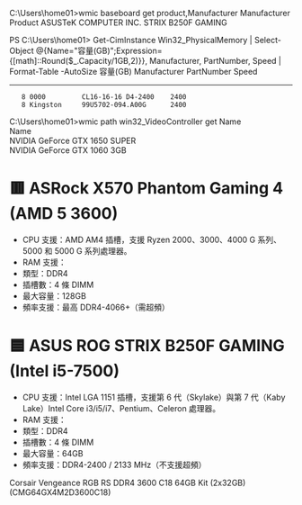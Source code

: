 C:\Users\home01>wmic baseboard get product,Manufacturer
Manufacturer           Product
ASUSTeK COMPUTER INC.  STRIX B250F GAMING

PS C:\Users\home01> Get-CimInstance Win32_PhysicalMemory | Select-Object @{Name="容量(GB)";Expression={[math]::Round($_.Capacity/1GB,2)}}, Manufacturer, PartNumber, Speed | Format-Table -AutoSize
容量(GB) Manufacturer PartNumber           Speed
-------- ------------ ----------           -----
       8 0000         CL16-16-16 D4-2400    2400
       8 Kingston     99U5702-094.A00G      2400


C:\Users\home01>wmic path win32_VideoController get Name  
Name  
NVIDIA GeForce GTX 1650 SUPER  
NVIDIA GeForce GTX 1060 3GB  


# 🟥 ASRock X570 Phantom Gaming 4 (AMD 5 3600)
- CPU 支援：AMD AM4 插槽，支援 Ryzen 2000、3000、4000 G 系列、5000 和 5000 G 系列處理器。
- RAM 支援：
- 類型：DDR4
- 插槽數：4 條 DIMM
- 最大容量：128GB
- 頻率支援：最高 DDR4-4066+（需超頻）

# 🟦 ASUS ROG STRIX B250F GAMING (Intel i5-7500)
- CPU 支援：Intel LGA 1151 插槽，支援第 6 代（Skylake）與第 7 代（Kaby Lake）Intel Core i3/i5/i7、Pentium、Celeron 處理器。
- RAM 支援：
- 類型：DDR4
- 插槽數：4 條 DIMM
- 最大容量：64GB
- 頻率支援：DDR4-2400 / 2133 MHz（不支援超頻）

Corsair Vengeance RGB RS DDR4 3600 C18 64GB Kit (2x32GB) (CMG64GX4M2D3600C18)





